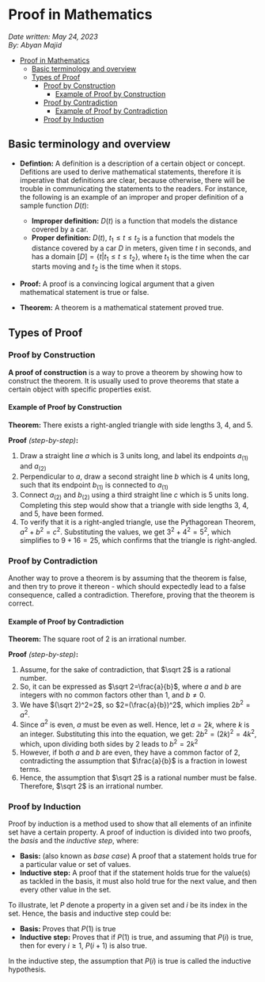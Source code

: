 # Proof in Mathematics

*Date written: May 24, 2023* \
*By: Abyan Majid*

- [Proof in Mathematics](#proof-in-mathematics)
  - [Basic terminology and overview](#basic-terminology-and-overview)
  - [Types of Proof](#types-of-proof)
    - [Proof by Construction](#proof-by-construction)
      - [Example of Proof by Construction](#example-of-proof-by-construction)
    - [Proof by Contradiction](#proof-by-contradiction)
      - [Example of Proof by Contradiction](#example-of-proof-by-contradiction)
    - [Proof by Induction](#proof-by-induction)


## Basic terminology and overview
- **Defintion:** A definition is a description of a certain object or concept. Defitions are used to derive mathematical statements, therefore it is imperative that definitions are clear, because otherwise, there will be trouble in communicating the statements to the readers. For instance, the following is an example of an improper and proper definition of a sample function $D(t)$:
  
  - **Improper definition:** $D(t)$ is a function that models the distance covered by a car.
  - **Proper definition:** $D(t)$, $t_1 \leq t \leq t_2$ is a function that models the distance covered by a car *D* in meters, given time *t* in seconds, and has a domain $[D]=\{t|t_1 \leq t \leq t_2\}$, where $t_1$ is the time when the car starts moving and $t_2$ is the time when it stops.

- **Proof:** A proof is a convincing logical argument that a given mathematical statement is true or false.

- **Theorem:** A theorem is a mathematical statement proved true.

## Types of Proof

### Proof by Construction
**A proof of construction** is a way to prove a theorem by showing how to construct the theorem. It is usually used to prove theorems that state a certain object with specific properties exist. 

#### Example of Proof by Construction
**Theorem:** There exists a right-angled triangle with side lengths 3, 4, and 5.

**Proof** *(step-by-step)***:**
1. Draw a straight line $a$ which is 3 units long, and label its endpoints $a_{(1)}$ and $a_{(2)}$
2. Perpendicular to $a$, draw a second straight line $b$ which is 4 units long, such that its endpoint $b_{(1)}$ is connected to $a_{(1)}$ 
3. Connect $a_{(2)}$ and $b_{(2)}$ using a third straight line $c$ which is 5 units long. Completing this step would show that a triangle with side lengths 3, 4, and 5, have been formed.
4. To verify that it is a right-angled triangle, use the Pythagorean Theorem, $a^2+b^2=c^2$. Substituting the values, we get $3^2+4^2=5^2$, which simplifies to $9+16=25$, which confirms that the triangle is right-angled.

### Proof by Contradiction
Another way to prove a theorem is by assuming that the theorem is false, and then try to prove it thereon - which should expectedly lead to a false consequence, called a contradiction. Therefore, proving that the theorem is correct.

#### Example of Proof by Contradiction
**Theorem:** The square root of 2 is an irrational number.

**Proof** *(step-by-step)***:**
1. Assume, for the sake of contradiction, that $\sqrt 2$ is a rational number.
2. So, it can be expressed as $\sqrt 2=\frac{a}{b}$, where $a$ and $b$ are integers with no common factors other than 1, and $b\not ={0}$.
3. We have $(\sqrt 2)^2=2$, so $2=(\frac{a}{b})^2$, which implies $2b^2=a^2$.
4. Since $a^2$ is even, $a$ must be even as well. Hence, let $a=2k$, where $k$ is an integer. Substituting this into the equation, we get: $2b^2=(2k)^2=4k^2$, which, upon dividing both sides by 2 leads to $b^2=2k^2$
5. However, if both $a$ and $b$ are even, they have a common factor of 2, contradicting the assumption that $\frac{a}{b}$ is a fraction in lowest terms.
6. Hence, the assumption that $\sqrt 2$ is a rational number must be false. Therefore, $\sqrt 2$ is an irrational number.

### Proof by Induction
Proof by induction is a method used to show that all elements of an infinite set have a certain property. A proof of induction is divided into two proofs, the *basis* and the *inductive step*, where:

- **Basis:** (also known as *base case*) A proof that a statement holds true for a particular value or set of values.
- **Inductive step:** A proof that if the statement holds true for the value(s) as tackled in the basis, it must also hold true for the next value, and then every other value in the set.

To illustrate, let $P$ denote a property in a given set and *i* be its index in the set. Hence, the basis and inductive step could be:

- **Basis:** Proves that $P(1)$ is true
- **Inductive step:** Proves that if $P(1)$ is true, and assuming that $P(i)$ is true, then for every $i\geq1$, $P(i+1)$ is also true.

In the inductive step, the assumption that $P(i)$ is true is called the inductive hypothesis.
